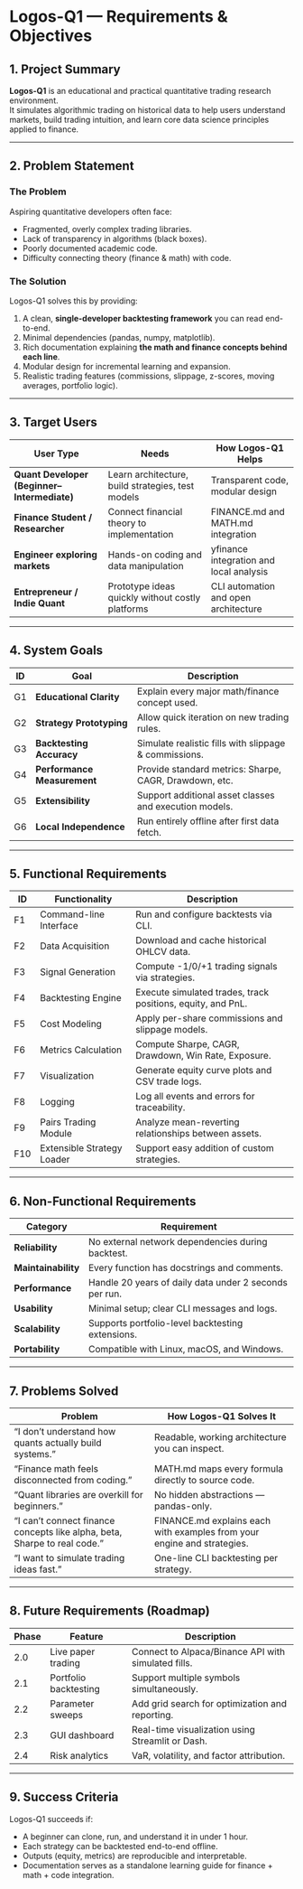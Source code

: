 # Logos-Q1 — Requirements & Objectives

## 1. Project Summary

**Logos-Q1** is an educational and practical quantitative trading research environment.  
It simulates algorithmic trading on historical data to help users understand markets, build trading intuition, and learn core data science principles applied to finance.

---

## 2. Problem Statement

### The Problem
Aspiring quantitative developers often face:
- Fragmented, overly complex trading libraries.
- Lack of transparency in algorithms (black boxes).
- Poorly documented academic code.
- Difficulty connecting theory (finance & math) with code.

### The Solution
Logos-Q1 solves this by providing:
1. A clean, **single-developer backtesting framework** you can read end-to-end.
2. Minimal dependencies (pandas, numpy, matplotlib).
3. Rich documentation explaining **the math and finance concepts behind each line**.
4. Modular design for incremental learning and expansion.
5. Realistic trading features (commissions, slippage, z-scores, moving averages, portfolio logic).

---

## 3. Target Users

| User Type | Needs | How Logos-Q1 Helps |
|------------|--------|----------------------|
| **Quant Developer (Beginner–Intermediate)** | Learn architecture, build strategies, test models | Transparent code, modular design |
| **Finance Student / Researcher** | Connect financial theory to implementation | FINANCE.md and MATH.md integration |
| **Engineer exploring markets** | Hands-on coding and data manipulation | yfinance integration and local analysis |
| **Entrepreneur / Indie Quant** | Prototype ideas quickly without costly platforms | CLI automation and open architecture |

---

## 4. System Goals

| ID | Goal | Description |
|----|------|-------------|
| G1 | **Educational Clarity** | Explain every major math/finance concept used. |
| G2 | **Strategy Prototyping** | Allow quick iteration on new trading rules. |
| G3 | **Backtesting Accuracy** | Simulate realistic fills with slippage & commissions. |
| G4 | **Performance Measurement** | Provide standard metrics: Sharpe, CAGR, Drawdown, etc. |
| G5 | **Extensibility** | Support additional asset classes and execution models. |
| G6 | **Local Independence** | Run entirely offline after first data fetch. |

---

## 5. Functional Requirements

| ID | Functionality | Description |
|----|----------------|-------------|
| F1 | Command-line Interface | Run and configure backtests via CLI. |
| F2 | Data Acquisition | Download and cache historical OHLCV data. |
| F3 | Signal Generation | Compute -1/0/+1 trading signals via strategies. |
| F4 | Backtesting Engine | Execute simulated trades, track positions, equity, and PnL. |
| F5 | Cost Modeling | Apply per-share commissions and slippage models. |
| F6 | Metrics Calculation | Compute Sharpe, CAGR, Drawdown, Win Rate, Exposure. |
| F7 | Visualization | Generate equity curve plots and CSV trade logs. |
| F8 | Logging | Log all events and errors for traceability. |
| F9 | Pairs Trading Module | Analyze mean-reverting relationships between assets. |
| F10 | Extensible Strategy Loader | Support easy addition of custom strategies. |

---

## 6. Non-Functional Requirements

| Category | Requirement |
|-----------|-------------|
| **Reliability** | No external network dependencies during backtest. |
| **Maintainability** | Every function has docstrings and comments. |
| **Performance** | Handle 20 years of daily data under 2 seconds per run. |
| **Usability** | Minimal setup; clear CLI messages and logs. |
| **Scalability** | Supports portfolio-level backtesting extensions. |
| **Portability** | Compatible with Linux, macOS, and Windows. |

---

## 7. Problems Solved

| Problem | How Logos-Q1 Solves It |
|----------|--------------------------|
| “I don’t understand how quants actually build systems.” | Readable, working architecture you can inspect. |
| “Finance math feels disconnected from coding.” | MATH.md maps every formula directly to source code. |
| “Quant libraries are overkill for beginners.” | No hidden abstractions — pandas-only. |
| “I can’t connect finance concepts like alpha, beta, Sharpe to real code.” | FINANCE.md explains each with examples from your engine and strategies. |
| “I want to simulate trading ideas fast.” | One-line CLI backtesting per strategy. |

---

## 8. Future Requirements (Roadmap)

| Phase | Feature | Description |
|--------|----------|-------------|
| 2.0 | Live paper trading | Connect to Alpaca/Binance API with simulated fills. |
| 2.1 | Portfolio backtesting | Support multiple symbols simultaneously. |
| 2.2 | Parameter sweeps | Add grid search for optimization and reporting. |
| 2.3 | GUI dashboard | Real-time visualization using Streamlit or Dash. |
| 2.4 | Risk analytics | VaR, volatility, and factor attribution. |

---

## 9. Success Criteria

Logos-Q1 succeeds if:
- A beginner can clone, run, and understand it in under 1 hour.
- Each strategy can be backtested end-to-end offline.
- Outputs (equity, metrics) are reproducible and interpretable.
- Documentation serves as a standalone learning guide for finance + math + code integration.

